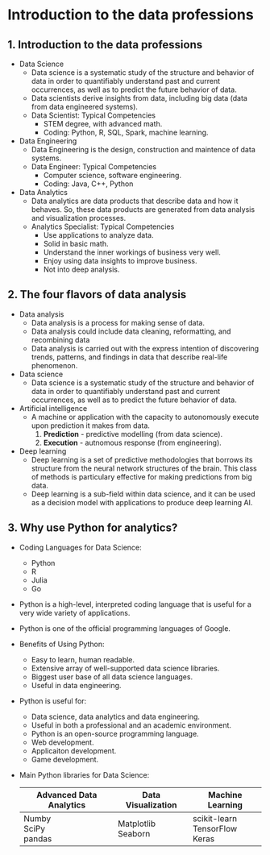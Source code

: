 # Introduction to the data professions
## 1. Introduction to the data professions
* Data Science
    * Data science is a systematic study of the structure and behavior of data in order to quantifiably understand past and current occurrences, as well as to predict the future behavior of data.
    * Data scientists derive insights from data, including big data (data from data engineered systems).
    * Data Scientist: Typical Competencies
        * STEM degree, with advanced math.
        * Coding: Python, R, SQL, Spark, machine learning.
* Data Engineering 
    * Data Engineering is the design, construction and maintence of data systems.
    * Data Engineer: Typical Competencies
        * Computer science, software engineering.
        * Coding: Java, C++, Python
* Data Analytics
    * Data analytics are data products that describe data and how it behaves. So, these data products are generated from data analysis and visualization processes.
    * Analytics Specialist: Typical Competencies
        * Use applications to analyze data.
        * Solid in basic math.
        * Understand the inner workings of business very well.
        * Enjoy using data insights to improve business.
        * Not into deep analysis.

## 2. The four flavors of data analysis
* Data analysis
    * Data analysis is a process for making sense of data.
    * Data analysis could include data cleaning, reformatting, and recombining data
    * Data analysis is carried out with the express intention of discovering trends, patterns, and findings in data that describe real-life phenomenon.
* Data science
    * Data science is a systematic study of the structure and behavior of data in order to quantifiably understand past and current occurrences, as well as to predict the future behavior of data.
* Artificial intelligence
    * A machine or application with the capacity to autonomously execute upon prediction it makes from data.
        1. **Prediction** - predictive modelling (from data science).
        2. **Execution** - autnomous response (from engineering).
* Deep learning
    * Deep learning is a set of predictive methodologies that borrows its structure from the neural network structures of the brain. This class of methods is particulary effective for making predictions from big data.
    * Deep learning is a sub-field within data science, and it can be used as a decision model with applications to produce deep learning AI.

## 3. Why use Python for analytics?
* Coding Languages for Data Science:
    * Python
    * R
    * Julia
    * Go
* Python is a high-level, interpreted coding language that is useful for a very wide variety of applications.
* Python is one of the official programming languages of Google.
* Benefits of Using Python:
    * Easy to learn, human readable.
    * Extensive array of well-supported data science libraries.
    * Biggest user base of all data science languages.
    * Useful in data engineering.
* Python is useful for:
    * Data science, data analytics and data engineering.
    * Useful in both a professional and an academic environment.
    * Python is an open-source programming language.
    * Web development.
    * Applicaiton development.
    * Game development.
* Main Python libraries for Data Science:

    Advanced Data Analytics | Data Visualization | Machine Learning
    ------------------------|--------------------|-----------------
    Numby<br/>SciPy<br/>pandas | Matplotlib<br/>Seaborn | scikit-learn<br/>TensorFlow<br/>Keras